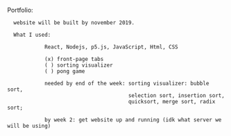 Portfolio:
  
      website will be built by november 2019.
      
      What I used:
  
                React, Nodejs, p5.js, JavaScript, Html, CSS
                
                (x) front-page tabs
                ( ) sorting visualizer
                ( ) pong game
                
                needed by end of the week: sorting visualizer: bubble sort, 
                                           selection sort, insertion sort, 
                                           quicksort, merge sort, radix sort;
                                           
                by week 2: get website up and running (idk what server we will be using)
          
  
  
